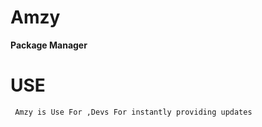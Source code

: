 # Amzy
**Package Manager**

# USE 
 ``` 
  Amzy is Use For ,Devs For instantly providing updates 




 


 
